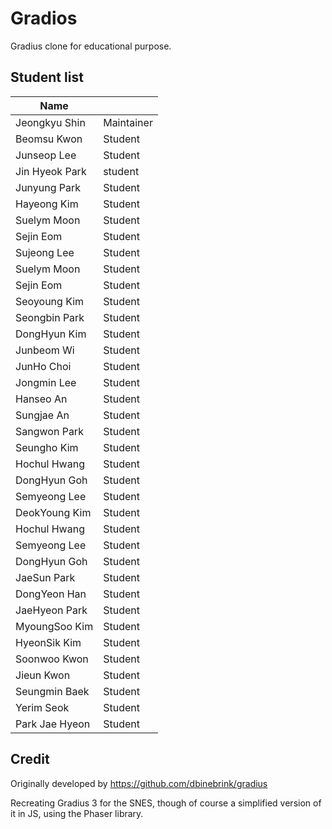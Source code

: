 # Gradios

Gradius clone for educational purpose.

## Student list

| Name         |            |
|--------------|------------|
| Jeongkyu Shin| Maintainer |
| Beomsu Kwon  | Student    |
| Junseop Lee| Student    |
| Jin Hyeok Park| student   |
| Junyung Park | Student |
| Hayeong Kim| Student |
| Suelym Moon  | Student    |
| Sejin Eom    | Student    |
| Sujeong Lee    | Student     |
| Suelym Moon  | Student    |
| Sejin Eom    | Student    |
| Seoyoung Kim| Student     |
| Seongbin Park| Student    |
| DongHyun Kim | Student    |
| Junbeom Wi | Student  |
| JunHo Choi   | Student    |
| Jongmin Lee  | Student    |
| Hanseo An    | Student    |
| Sungjae An| Student |
| Sangwon Park| Student |
| Seungho Kim  | Student    |
| Hochul Hwang | Student    |
| DongHyun Goh | Student    |
| Semyeong Lee|Student|
| DeokYoung Kim | Student|
| Hochul Hwang | Student    |
| Semyeong Lee|Student|
| DongHyun Goh | Student    |
| JaeSun Park  | Student   |
| DongYeon Han | Student |
|JaeHyeon Park |   Student   |
| MyoungSoo Kim| Student    |
| HyeonSik Kim | Student   |
| Soonwoo Kwon | Student    |
| Jieun Kwon   | Student    |
| Seungmin Baek| Student	  |
| Yerim Seok | Student |
|Park Jae Hyeon | Student |


## Credit

Originally developed by https://github.com/dbinebrink/gradius

Recreating Gradius 3 for the SNES, though of course a simplified version of it in JS, using the Phaser library.
